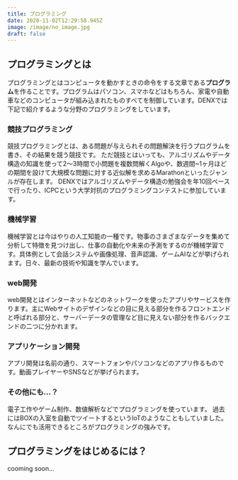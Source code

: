 ```yaml
---
title: プログラミング
date: 2020-11-02T12:29:58.945Z
image: /image/no_image.jpg
draft: false
---
```

## プログラミングとは
プログラミングとはコンピュータを動かすときの命令をする文章である**プログラム**を作ることです。プログラムはパソコン、スマホなどはもちろん、家電や自動車などのコンピュータが組み込まれたものすべてを制御しています。DENXでは下記で紹介するような分野のプログラミングをしています。
<br>

### 競技プログラミング
競技プログラミングとは、ある問題が与えられその問題解決を行うプログラムを書き、その結果を競う競技です。 ただ競技とはいっても、アルゴリズムやデータ構造の知識を使って2～3時間で小問題を複数問解くAlgoや、数週間~1ヶ月ほどの期間を設けて大規模な問題に対する近似解を求めるMarathonといったジャンルが存在します。
DENXではアルゴリズムやデータ構造の勉強会を年10回ペースで行ったり、ICPCという大学対抗のプログラミングコンテストに参加しています。
<br>
### 機械学習
機械学習とは今はやりの人工知能の一種です。物事のさまざまなデータを集めて分析して特徴を見つけ出し、仕事の自動化や未来の予測をするのが機械学習です。具体例として会話システムや画像処理、音声認識、ゲームAIなどが挙げられます。日々、最新の技術や知識を学んでいます。
<br>
### web開発
web開発とはインターネットなどのネットワークを使ったアプリやサービスを作ります。主にWebサイトのデザインなどの目に見える部分を作るフロントエンドと呼ばれる部分と、サーバーデータの管理など目に見えない部分を作るバックエンドの二つに分かれます。
<br>

### アプリケーション開発

アプリ開発は名前の通り、スマートフォンやパソコンなどのアプリ作るものです。動画プレイヤーやSNSなどが挙げられます。
<br>

### その他にも...？
電子工作やゲーム制作、数値解析などでプログラミングを使っています。
過去にはBOXの入室を自動でツイートするというIoTのようなこともしていました。なんにでも活用できるところがプログラミングの強みです。

## プログラミングをはじめるには？
cooming soon...






